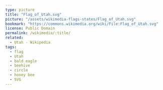 ```yaml
---
type: picture
title: "Flag_of_Utah.svg"
picture: "/assets/wikimedia-flags-states/Flag_of_Utah.svg"
bookmark: "https://commons.wikimedia.org/wiki/File:Flag_of_Utah.svg"
license: Public Domain
permalink: /wikimedia/:title/
related:
  - Utah - Wikipedia
tags:
  - flag
  - Utah
  - bald eagle
  - beehive
  - circle
  - honey bee
  - SVG
---
```

